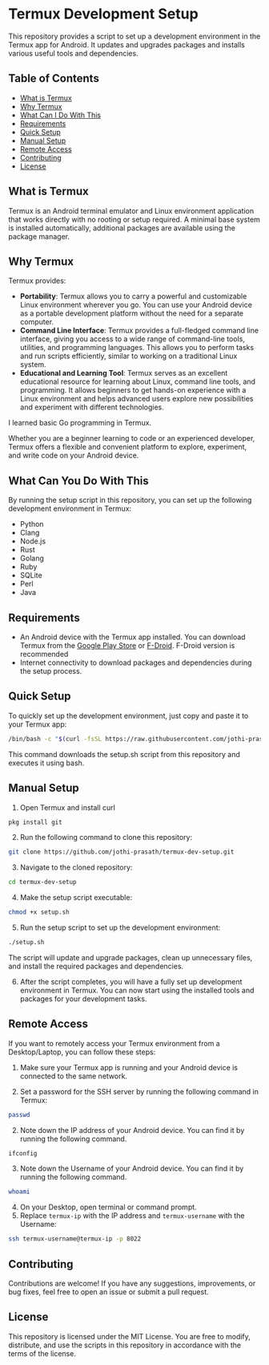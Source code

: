 # Termux Development Setup

This repository provides a script to set up a development environment in the Termux app for Android. 
It updates and upgrades packages and installs various useful tools and dependencies.

## Table of Contents
- [What is Termux](#what-is-termux)
- [Why Termux](#why-termux)
- [What Can I Do With This](#what-can-you-do-with-this)
- [Requirements](#requirements)
- [Quick Setup](#quick-setup)
- [Manual Setup](#manual-setup)
- [Remote Access](#remote-access)
- [Contributing](#contributing)
- [License](#license)

## What is Termux
Termux is an Android terminal emulator and Linux environment application that works directly with no rooting or setup required. A minimal base system is installed automatically, additional packages are available using the package manager. 

## Why Termux
Termux provides:
* **Portability**: Termux allows you to carry a powerful and customizable Linux environment wherever you go. You can use your Android device as a portable development platform without the need for a separate computer.
* **Command Line Interface**: Termux provides a full-fledged command line interface, giving you access to a wide range of command-line tools, utilities, and programming languages. This allows you to perform tasks and run scripts efficiently, similar to working on a traditional Linux system.
* **Educational and Learning Tool**: Termux serves as an excellent educational resource for learning about Linux, command line tools, and programming. It allows beginners to get hands-on experience with a Linux environment and helps advanced users explore new possibilities and experiment with different technologies.

I learned basic Go programming in Termux.

Whether you are a beginner learning to code or an experienced developer, Termux offers a flexible and convenient platform to explore, experiment, and write code on your Android device.

## What Can You Do With This
By running the setup script in this repository, you can set up the following development environment in Termux:
- Python
- Clang
- Node.js
- Rust
- Golang
- Ruby
- SQLite
- Perl
- Java

## Requirements
- An Android device with the Termux app installed. You can download Termux from the [Google Play Store](https://play.google.com/store/apps/details?id=com.termux) or [F-Droid](https://f-droid.org/packages/com.termux/). F-Droid version is recommended
- Internet connectivity to download packages and dependencies during the setup process.

## Quick Setup
To quickly set up the development environment, just copy and paste it to your Termux app:
```bash
/bin/bash -c "$(curl -fsSL https://raw.githubusercontent.com/jothi-prasath/termux-dev-setup/master/setup.sh)"
```
This command downloads the setup.sh script from this repository and executes it using bash.

## Manual Setup
1. Open Termux and install curl
  ```bash
  pkg install git
  ```
2. Run the following command to clone this repository:
  ```bash
  git clone https://github.com/jothi-prasath/termux-dev-setup.git
  ```
3. Navigate to the cloned repository:
  ```bash
  cd termux-dev-setup
  ```
4. Make the setup script executable:
  ```bash
  chmod +x setup.sh
  ```
5. Run the setup script to set up the development environment:
  ```bash
  ./setup.sh
  ```
The script will update and upgrade packages, clean up unnecessary files, and install the required packages and dependencies.

6. After the script completes, you will have a fully set up development environment in Termux. You can now start using the installed tools and packages for your development tasks.

## Remote Access
If you want to remotely access your Termux environment from a Desktop/Laptop, you can follow these steps:

1. Make sure your Termux app is running and your Android device is connected to the same network.

2. Set a password for the SSH server by running the following command in Termux:
  ```bash
  passwd
  ```
2. Note down the IP address of your Android device. You can find it by running the following command.
  ```bash
  ifconfig
  ```
3. Note down the Username of your Android device.
You can find it by running the following command.
  ```bash
  whoami
  ```
4. On your Desktop, open terminal or command prompt.
5. Replace `termux-ip` with the IP address and `termux-username` with the Username:
  ```bash
  ssh termux-username@termux-ip -p 8022
  ```

## Contributing
Contributions are welcome! If you have any suggestions, improvements, or bug fixes, feel free to open an issue or submit a pull request.

## License
This repository is licensed under the MIT License. You are free to modify, distribute, and use the scripts in this repository in accordance with the terms of the license.